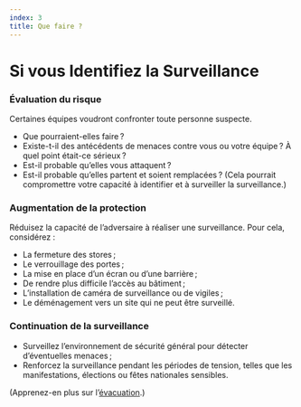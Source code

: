 ```yaml
---
index: 3
title: Que faire ?
---
```

# Si vous Identifiez la Surveillance

### Évaluation du risque

Certaines équipes voudront confronter toute personne suspecte.

*   Que pourraient-elles faire ?
*   Existe-t-il des antécédents de menaces contre vous ou votre équipe ? À quel point était-ce sérieux ?
*   Est-il probable qu’elles vous attaquent ?
*   Est-il probable qu’elles partent et soient remplacées ? (Cela pourrait compromettre votre capacité à identifier et à surveiller la surveillance.)

### Augmentation de la protection

Réduisez la capacité de l’adversaire à réaliser une surveillance.
Pour cela, considérez :

*   La fermeture des stores ;
*   Le verrouillage des portes ;
*   La mise en place d’un écran ou d’une barrière ;
*   De rendre plus difficile l’accès au bâtiment ;
*   L’installation de caméra de surveillance ou de vigiles ;
*   Le déménagement vers un site qui ne peut être surveillé.

### Continuation de la surveillance

*   Surveillez l’environnement de sécurité général pour détecter d’éventuelles menaces ;
*   Renforcez la surveillance pendant les périodes de tension, telles que les manifestations, élections ou fêtes nationales sensibles.

(Apprenez-en plus sur l’[évacuation](umbrella://incident-response/evacuation).)
